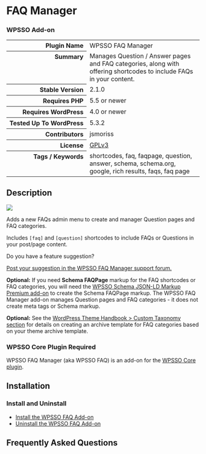 <h1>FAQ Manager</h1><h3>WPSSO Add-on</h3>

<table>
<tr><th align="right" valign="top" nowrap>Plugin Name</th><td>WPSSO FAQ Manager</td></tr>
<tr><th align="right" valign="top" nowrap>Summary</th><td>Manages Question / Answer pages and FAQ categories, along with offering shortcodes to include FAQs in your content.</td></tr>
<tr><th align="right" valign="top" nowrap>Stable Version</th><td>2.1.0</td></tr>
<tr><th align="right" valign="top" nowrap>Requires PHP</th><td>5.5 or newer</td></tr>
<tr><th align="right" valign="top" nowrap>Requires WordPress</th><td>4.0 or newer</td></tr>
<tr><th align="right" valign="top" nowrap>Tested Up To WordPress</th><td>5.3.2</td></tr>
<tr><th align="right" valign="top" nowrap>Contributors</th><td>jsmoriss</td></tr>
<tr><th align="right" valign="top" nowrap>License</th><td><a href="https://www.gnu.org/licenses/gpl.txt">GPLv3</a></td></tr>
<tr><th align="right" valign="top" nowrap>Tags / Keywords</th><td>shortcodes, faq, faqpage, question, answer, schema, schema.org, google, rich results, faqs, faq page</td></tr>
</table>

<h2>Description</h2>

<p style="margin:0;"><img class="readme-icon" src="https://surniaulula.github.io/wpsso-faq/assets/icon-256x256.png"></p>

<p>Adds a new FAQs admin menu to create and manager Question pages and FAQ categories.</p>

<p>Includes <code>[faq]</code> and <code>[question]</code> shortcodes to include FAQs or Questions in your post/page content.</p>

<p>Do you have a feature suggestion?</p>

<p><a href="https://wordpress.org/support/plugin/wpsso-faq/">Post your suggestion in the WPSSO FAQ Manager support forum.</a></p>

<p><strong>Optional:</strong> If you need <strong>Schema FAQPage</strong> markup for the FAQ shortcodes or FAQ categories, you will need the <a href="https://wpsso.com/extend/plugins/wpsso-schema-json-ld/">WPSSO Schema JSON-LD Markup Premium add-on</a> to create the Schema FAQPage markup. The WPSSO FAQ Manager add-on manages Question pages and FAQ categories - it does not create meta tags or Schema markup.</p>

<p><strong>Optional:</strong> See the <a href="https://developer.wordpress.org/themes/template-files-section/taxonomy-templates/#custom-taxonomy">WordPress Theme Handbook &gt; Custom Taxonomy section</a> for details on creating an archive template for FAQ categories based on your theme archive template.</p>

<h3>WPSSO Core Plugin Required</h3>

<p>WPSSO FAQ Manager (aka WPSSO FAQ) is an add-on for the <a href="https://wordpress.org/plugins/wpsso/">WPSSO Core plugin</a>.</p>


<h2>Installation</h2>

<h3 class="top">Install and Uninstall</h3>

<ul>
<li><a href="https://wpsso.com/docs/plugins/wpsso-faq/installation/install-the-plugin/">Install the WPSSO FAQ Add-on</a></li>
<li><a href="https://wpsso.com/docs/plugins/wpsso-faq/installation/uninstall-the-plugin/">Uninstall the WPSSO FAQ Add-on</a></li>
</ul>


<h2>Frequently Asked Questions</h2>




